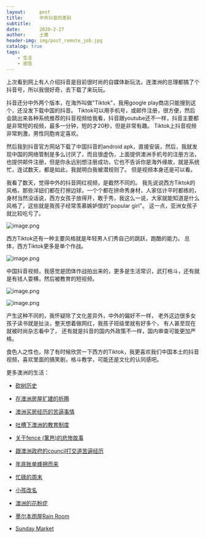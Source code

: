```yaml
---
layout:     post
title:      中外抖音的差别
subtitle:   
date:       2020-2-27
author:     土猪
header-img: img/post_remote_job.jpg
catalog: true
tags:
    - 生活
    - 感悟
---
```



上次看到网上有人介绍抖音是目前很时尚的自媒体新玩法，连澳洲的总理都搞了个抖音号，所以我很好奇，去下载了来玩玩。 


抖音还分中外两个版本，在海外叫做"Tiktok"，我用google play商店只能搜到这个，还没发下载中国的抖音。 Tiktok可以用手机号，或邮件注册，很方便，然后会跳出来各种系统推荐的抖音视频给我看，抖音跟youtube还不一样，抖音主要都是非常短的视频，最多一分钟，短的才20秒，但是非常有趣。 Tiktok上抖音视频非常刺激，男性同胞肯定喜欢。



然后我到抖音官方网站下载了中国抖音的android apk，直接安装，然后，我就发现中国的网络管制是多么讨厌了，而且很虚伪，上面提供澳洲手机号的注册方法，也提供邮件注册，但是你永远别想注册成功，它也不告诉你是海外缘故，就是系统忙，连试数天，都是如此，我就明白我被潜规则了。 但是视频本身还是可以看。



我看了数天，觉得中外的抖音网红视频，是截然不同的。 我先说说西方Tiktok的风格，那些洋妞们都在打擦边球，一个个都在拼命秀身材，人家估计平时都练的，身材当然没话说，西方女孩子放得开，敢于秀，我这么一说，大家就能知道是什么风格了，这些就是我孩子经常羡慕嫉妒恨的"popular girl"。 这一点，亚洲女孩子就比较吃亏了。


![image.png](https://cdn.steemitimages.com/DQmUgpB5a3Y5dHoRTWZasn4UesPXNULU2qytJx8h3GiXog2/image.png)




西方Tiktok还有一种主要风格就是年轻男人们秀自己的跳跃，跑酷的能力。 总体，西方Tiktok更多是单个作战。



![image.png](https://cdn.steemitimages.com/DQmPjrhbdBDodab7uSiZqKmDMQEyB4ZU2RsCAzy4VdfhpkS/image.png)


中国抖音视频，我感觉是团体作战拍出来的，更多是生活常识，武打格斗，还有就是有钱人耍横，然后被教育的短视频。


![image.png](https://cdn.steemitimages.com/DQmb4ubhfzfrDNHWATkA5xSfAfkR74oQkejuxbVZb5E574f/image.png)


![image.png](https://cdn.steemitimages.com/DQmbZGa7qHDYiDG97uT8AqghGbjcj19f3uBMsHQPU5S4tX5/image.png)


产生这种不同的，我怀疑除了文化差异外，中外的偏好不一样， 老外这边很多女孩子读书就是扯淡，整天想着做网红，我孩子班级里就有好多个， 有人甚至现在就被时尚杂志看中了， 还有就是抖音的国内外政策不一样，国内审查可能更加严格。 



食色人之性也，除了有时候欣赏一下西方的Tiktok，我更喜欢我们中国本土的抖音视频，喜欢里面的搞笑剧，格斗教学，可能还是文化的认同感吧。



更多澳洲的生活：

- [砍树历史](http://livinginau.life/2019/12/29/%E7%A0%8D%E6%A0%91%E5%8E%86%E5%8F%B2/)

- [在澳洲房屋扩建的折腾](http://livinginau.life/2019/12/19/%E5%9C%A8%E6%BE%B3%E6%B4%B2%E6%88%BF%E5%B1%8B%E6%89%A9%E5%BB%BA%E7%9A%84%E6%8A%98%E8%85%BE/)

- 
  [澳洲买房经历的苦逼事情](http://livinginau.life/2019/12/18/%E6%BE%B3%E6%B4%B2%E4%B9%B0%E6%88%BF%E7%BB%8F%E5%8E%86%E7%9A%84%E8%8B%A6%E9%80%BC%E4%BA%8B%E6%83%85/)

- 
  [吐槽下澳洲的教育制度](http://livinginau.life/2019/12/13/%E5%90%90%E6%A7%BD%E6%BE%B3%E6%B4%B2%E6%95%99%E8%82%B2%E5%88%B6%E5%BA%A6/)

- [关于fence (篱笆)的悲惨故事](http://livinginau.life/2019/12/01/%E5%85%B3%E4%BA%8Efence%E7%9A%84%E6%82%B2%E6%83%A8%E6%95%85%E4%BA%8B/)

- [跟澳洲政府的council打交道苦逼经历](http://livinginau.life/2019/11/29/%E8%B7%9F%E6%BE%B3%E6%B4%B2%E6%94%BF%E5%BA%9C%E7%9A%84council%E6%89%93%E4%BA%A4%E9%81%93%E8%8B%A6%E9%80%BC%E7%BB%8F%E5%8E%86/)

- [年底账单蜂拥而来](http://livinginau.life/2019/11/29/%E8%B4%A6%E5%8D%95%E8%9C%82%E6%8B%A5%E8%80%8C%E6%9D%A5/)

- [忙碌的周末](http://livinginau.life/2019/11/12/%E5%BF%99%E7%A2%8C%E7%9A%84%E5%91%A8%E6%9C%AB/)

- [小孩改名](http://livinginau.life/2019/11/10/%E5%B0%8F%E5%AD%A9%E6%94%B9%E5%90%8D/)

- [澳洲的花粉症](http://livinginau.life/2018/08/10/%E6%BE%B3%E6%B4%B2%E7%9A%84%E8%8A%B1%E7%B2%89%E7%97%87/)

- [墨尔本雨屋Rain Room](http://livinginau.life/2020/01/13/rain-room/)

- [Sunday Market](http://livinginau.life/2020/01/12/Sunday-Market/)